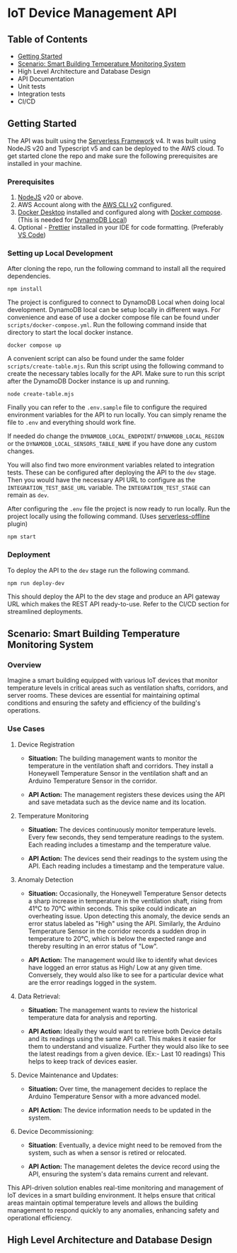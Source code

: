 # IoT Device Management API

## Table of Contents

- [Getting Started](https://github.com/keshav1002/iot-device-management-api?tab=readme-ov-file#getting-started)
- [Scenario: Smart Building Temperature Monitoring System](https://github.com/keshav1002/iot-device-management-api?tab=readme-ov-file#getting-started)
- High Level Architecture and Database Design
- API Documentation
- Unit tests
- Integration tests
- CI/CD

## Getting Started

The API was built using the [Serverless Framework](https://www.serverless.com/) v4. It was built using NodeJS v20 and Typescript v5 and can be deployed to the AWS cloud. To get started clone the repo and make sure the following prerequisites are installed in your machine.

### Prerequisites

1. [NodeJS](https://nodejs.org/) v20 or above.
2. AWS Account along with the [AWS CLI v2](https://docs.aws.amazon.com/cli/latest/userguide/getting-started-install.html) configured.
3. [Docker Desktop](https://www.docker.com/products/docker-desktop/) installed and configured along with [Docker compose](https://docs.docker.com/compose/install/). (This is needed for [DynamoDB Local](https://docs.aws.amazon.com/amazondynamodb/latest/developerguide/DynamoDBLocal.DownloadingAndRunning.html#docker))
4. Optional - [Prettier](https://prettier.io/docs/en/editors) installed in your IDE for code formatting. (Preferably [VS Code](https://code.visualstudio.com/download))

### Setting up Local Development

After cloning the repo, run the following command to install all the required dependencies.

```
npm install
```

The project is configured to connect to DynamoDB Local when doing local development. DynamoDB local can be setup locally in different ways. For convenience and ease of use a docker compose file can be found under `scripts/docker-compose.yml`. Run the following command inside that directory to start the local docker instance.

```
docker compose up
```

A convenient script can also be found under the same folder `scripts/create-table.mjs`. Run this script using the following command to create the necessary tables locally for the API. Make sure to run this script after the DynamoDB Docker instance is up and running.

```
node create-table.mjs
```

Finally you can refer to the `.env.sample` file to configure the required environment variables for the API to run locally. You can simply rename the file to `.env` and everything should work fine.

If needed do change the `DYNAMODB_LOCAL_ENDPOINT`/ `DYNAMODB_LOCAL_REGION` or the `DYNAMODB_LOCAL_SENSORS_TABLE_NAME` if you have done any custom changes.

You will also find two more environment variables related to integration tests. These can be configured after deploying the API to the `dev` stage. Then you would have the necessary API URL to configure as the `INTEGRATION_TEST_BASE_URL` variable. The `INTEGRATION_TEST_STAGE` can remain as `dev`.

After configuring the `.env` file the project is now ready to run locally. Run the project locally using the following command. (Uses [serverless-offline](https://www.serverless.com/plugins/serverless-offline) plugin)

```
npm start
```

### Deployment

To deploy the API to the `dev` stage run the following command.

```
npm run deploy-dev
```

This should deploy the API to the dev stage and produce an API gateway URL which makes the REST API ready-to-use. Refer to the CI/CD section for streamlined deployments.

## Scenario: Smart Building Temperature Monitoring System

### Overview

Imagine a smart building equipped with various IoT devices that monitor temperature levels in critical areas such as ventilation shafts, corridors, and server rooms. These devices are essential for maintaining optimal conditions and ensuring the safety and efficiency of the building's operations.

### Use Cases

1. Device Registration

   - **Situation:** The building management wants to monitor the temperature in the ventilation shaft and corridors. They install a Honeywell Temperature Sensor in the ventilation shaft and an Arduino Temperature Sensor in the corridor.

   - **API Action:** The management registers these devices using the API and save metadata such as the device name and its location.

2. Temperature Monitoring

   - **Situation:** The devices continuously monitor temperature levels. Every few seconds, they send temperature readings to the system. Each reading includes a timestamp and the temperature value.

   - **API Action:** The devices send their readings to the system using the API. Each reading includes a timestamp and the temperature value.

3. Anomaly Detection

   - **Situation:** Occasionally, the Honeywell Temperature Sensor detects a sharp increase in temperature in the ventilation shaft, rising from 41°C to 70°C within seconds. This spike could indicate an overheating issue. Upon detecting this anomaly, the device sends an error status labeled as "High" using the API. Similarly, the Arduino Temperature Sensor in the corridor records a sudden drop in temperature to 20°C, which is below the expected range and thereby resulting in an error status of "Low".

   - **API Action:** The management would like to identify what devices have logged an error status as High/ Low at any given time. Conversely, they would also like to see for a particular device what are the error readings logged in the system.

4. Data Retrieval:

   - **Situation:** The management wants to review the historical temperature data for analysis and reporting.

   - **API Action:** Ideally they would want to retrieve both Device details and its readings using the same API call. This makes it easier for them to understand and visualize. Further they would also like to see the latest readings from a given device. (Ex:- Last 10 readings) This helps to keep track of devices easier.

5. Device Maintenance and Updates:

   - **Situation:** Over time, the management decides to replace the Arduino Temperature Sensor with a more advanced model.

   - **API Action:** The device information needs to be updated in the system.

6. Device Decommissioning:

   - **Situation**: Eventually, a device might need to be removed from the system, such as when a sensor is retired or relocated.

   - **API Action:** The management deletes the device record using the API, ensuring the system's data remains current and relevant.

This API-driven solution enables real-time monitoring and management of IoT devices in a smart building environment. It helps ensure that critical areas maintain optimal temperature levels and allows the building management to respond quickly to any anomalies, enhancing safety and operational efficiency.

## High Level Architecture and Database Design
